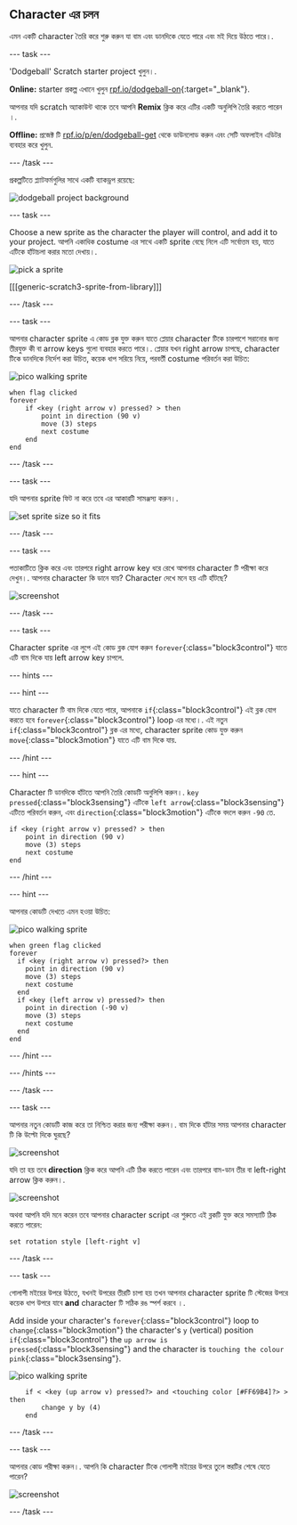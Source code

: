 ## Character এর চলন

এমন একটি character তৈরি করে শুরু করুন যা বাম এবং ডানদিকে যেতে পারে এবং মই দিয়ে উঠতে পারে।.

\--- task \---

'Dodgeball' Scratch starter project খুলুন।.

**Online:** starter প্রকল্প এখানে খুলুন [rpf.io/dodgeball-on](http://rpf.io/dodgeball-on){:target="_blank"}.

আপনার যদি scratch অ্যাকাউন্ট থাকে তবে আপনি **Remix** ক্লিক করে এটির একটি অনুলিপি তৈরি করতে পারেন ।.

**Offline:** প্রজেক্ট টি [rpf.io/p/en/dodgeball-get](http://rpf.io/p/en/dodgeball-get) থেকে ডাউনলোড করুন এবং সেটি অফলাইন এডিটর ব্যবহার করে খুলুন.

\--- /task \---

প্রকল্পটিতে প্ল্যাটফর্মগুলির সাথে একটি ব্যাকড্রপ রয়েছে:

![dodgeball project background](images/dodge-background.png)

\--- task \---

Choose a new sprite as the character the player will control, and add it to your project. আপনি একাধিক costume এর সাথে একটি sprite বেছে নিলে এটি সর্বোত্তম হয়, যাতে এটিকে হাঁটাচলা করার মতো দেখায়।.

![pick a sprite](images/dodge-characters.png)

[[[generic-scratch3-sprite-from-library]]]

\--- /task \---

\--- task \---

আপনার character sprite এ কোড ব্লক যুক্ত করুন যাতে প্লেয়ার character টিকে চারপাশে সরানোর জন্য তীরযুক্ত কী বা arrow keys গুলো ব্যবহার করতে পারে।. প্লেয়ার যখন right arrow চাপছে, character টিকে ডানদিকে নির্দেশ করা উচিত, কয়েক ধাপ সরিয়ে নিয়ে, পরবর্তী costume পরিবর্তন করা উচিত:

![pico walking sprite](images/pico_walking_sprite.png)

```blocks3
when flag clicked
forever
    if <key (right arrow v) pressed? > then
        point in direction (90 v)
        move (3) steps
        next costume
    end
end
```

\--- /task \---

\--- task \---

যদি আপনার sprite ফিট না করে তবে এর আকারটি সামঞ্জস্য করুন।.

![set sprite size so it fits](images/dodge-sprite-size-annotated.png)

\--- /task \---

\--- task \---

পতাকাটিতে ক্লিক করে এবং তারপরে right arrow key ধরে রেখে আপনার character টি পরীক্ষা করে দেখুন।. আপনার character কি ডানে যায়? Character দেখে মনে হয় এটি হাঁটছে?

![screenshot](images/dodge-walking.png)

\--- /task \---

\--- task \---

Character sprite এর লুপে এই কোড ব্লক যোগ করুন `forever`{:class="block3control"} যাতে এটি বাম দিকে যায় left arrow key চাপলে.

\--- hints \---

\--- hint \---

যাতে character টি বাম দিকে যেতে পারে, আপনাকে `if`{:class="block3control"} এই ব্লক যোগ করতে হবে `forever`{:class="block3control"} loop এর মধ্যে।. এই নতুন `if`{:class="block3control"} ব্লক এর মধ্যে, character sprite কোড যুক্ত করুন `move`{:class="block3motion"} যাতে এটি বাম দিকে যায়.

\--- /hint \---

\--- hint \---

Character টি ডানদিকে হাঁটতে আপনি তৈরি কোডটি অনুলিপি করুন।. `key pressed`{:class="block3sensing"} এটিকে `left arrow`{:class="block3sensing"} এটিতে পরিবর্তন করুন, এবং `direction`{:class="block3motion"} এটিকে বদলে করুন `-90` তে.

```blocks3
if <key (right arrow v) pressed? > then
    point in direction (90 v)
    move (3) steps
    next costume
end
```

\--- /hint \---

\--- hint \---

আপনার কোডটি দেখতে এমন হওয়া উচিত:

![pico walking sprite](images/pico_walking_sprite.png)

```blocks3
when green flag clicked
forever 
  if <key (right arrow v) pressed?> then 
    point in direction (90 v)
    move (3) steps
    next costume
  end
  if <key (left arrow v) pressed?> then 
    point in direction (-90 v)
    move (3) steps
    next costume
  end
end
```

\--- /hint \---

\--- /hints \---

\--- /task \---

\--- task \---

আপনার নতুন কোডটি কাজ করে তা নিশ্চিত করার জন্য পরীক্ষা করুন।. বাম দিকে হাঁটার সময় আপনার character টি কি উল্টো দিকে ঘুরছে?

![screenshot](images/dodge-upside-down.png)

যদি তা হয় তবে **direction** ক্লিক করে আপনি এটি ঠিক করতে পারেন এবং তারপরে বাম-ডান তীর বা left-right arrow ক্লিক করুন।.

![screenshot](images/dodge-left-right-annotated.png)

অথবা আপনি যদি মনে করেন তবে আপনার character script এর শুরুতে এই ব্লকটি যুক্ত করে সমস্যাটি ঠিক করতে পারেন:

```blocks3
set rotation style [left-right v]
```

\--- /task \---

\--- task \---

গোলাপী মইয়ের উপরে উঠতে, যখনই উপরের তীরটি চাপা হয় তখন আপনার character sprite টি স্টেজের উপরে কয়েক ধাপ উপরে যাবে **and** character টি সঠিক রঙ স্পর্শ করবে ।.

Add inside your character's `forever`{:class="block3control"} loop to `change`{:class="block3motion"} the character's `y` (vertical) position `if`{:class="block3control"} the `up arrow is pressed`{:class="block3sensing"} and the character is `touching the colour pink`{:class="block3sensing"}.

![pico walking sprite](images/pico_walking_sprite.png)

```blocks3
    if < <key (up arrow v) pressed?> and <touching color [#FF69B4]?> > then
        change y by (4)
    end
```

\--- /task \---

\--- task \---

আপনার কোড পরীক্ষা করুন।. আপনি কি character টিকে গোলাপী মইয়ের উপরে তুলে স্তরটির শেষে যেতে পারেন?

![screenshot](images/dodge-test-character.png)

\--- /task \---